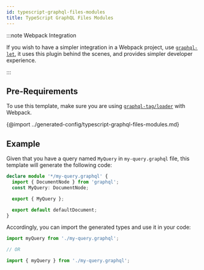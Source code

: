 ```yaml
---
id: typescript-graphql-files-modules
title: TypeScript GraphQL Files Modules
---
```


:::note Webpack Integration

If you wish to have a simpler integration in a Webpack project, use [`graphql-let`](https://github.com/piglovesyou/graphql-let), it uses this plugin behind the scenes, and provides simpler developer experience.

:::

## Pre-Requirements

To use this template, make sure you are using [`graphql-tag/loader`](https://github.com/apollographql/graphql-tag#webpack-preprocessing-with-graphql-tagloader) with Webpack.

{@import ../generated-config/typescript-graphql-files-modules.md}

## Example

Given that you have a query named `MyQuery` in `my-query.graphql` file, this template will generate the following code:

```typescript
declare module '*/my-query.graphql' {
  import { DocumentNode } from 'graphql';
  const MyQuery: DocumentNode;

  export { MyQuery };

  export default defaultDocument;
}
```

Accordingly, you can import the generated types and use it in your code:

```ts
import myQuery from './my-query.graphql';

// OR

import { myQuery } from './my-query.graphql';
```